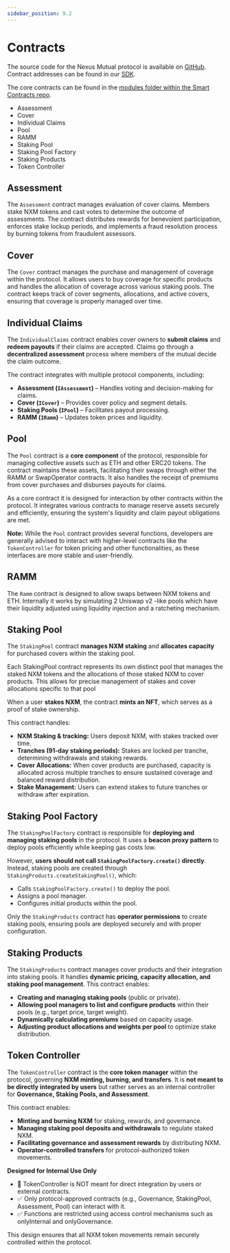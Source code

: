 ```yaml
---
sidebar_position: 9.2
---
```


# Contracts

The source code for the Nexus Mutual protocol is available on [GitHub](https://github.com/NexusMutual). Contract addresses can be found in our [SDK](https://sdk.nexusmutual.io/).

The core contracts can be found in the [modules folder within the Smart Contracts repo](https://github.com/NexusMutual/smart-contracts/tree/release-candidate/contracts/modules). 
* Assessment
* Cover
* Individual Claims
* Pool
* RAMM
* Staking Pool
* Staking Pool Factory
* Staking Products
* Token Controller

## Assessment

The `Assessment` contract manages evaluation of cover claims. Members stake NXM tokens and cast votes to determine the outcome of assessments. The contract distributes rewards for benevolent participation, enforces stake lockup periods, and implements a fraud resolution process by burning tokens from fraudulent assessors.

## Cover

The `Cover` contract manages the purchase and management of coverage within the protocol. It allows users to buy coverage for specific products and handles the allocation of coverage across various staking pools. The contract keeps track of cover segments, allocations, and active covers, ensuring that coverage is properly managed over time.

## Individual Claims

The `IndividualClaims` contract enables cover owners to **submit claims** and **redeem payouts** if their claims are accepted. Claims go through a **decentralized assessment** process where members of the mutual decide the claim outcome.

The contract integrates with multiple protocol components, including:

- **Assessment (`IAssessment`)** – Handles voting and decision-making for claims.
- **Cover (`ICover`)** – Provides cover policy and segment details.
- **Staking Pools (`IPool`)** – Facilitates payout processing.
- **RAMM (`IRamm`)** – Updates token prices and liquidity.

## Pool

The `Pool` contract is a **core component** of the protocol, responsible for managing collective assets such as ETH and other ERC20 tokens. The contract maintains these assets, facilitating their swaps through either the RAMM or SwapOperator contracts. It also handles the receipt of premiums from cover purchases and disburses payouts for claims.

As a core contract it is designed for interaction by other contracts within the protocol. It integrates various contracts to manage reserve assets securely and efficiently, ensuring the system's liquidity and claim payout obligations are met.

**Note:** While the `Pool` contract provides several functions, developers are generally advised to interact with higher-level contracts like the `TokenController` for token pricing and other functionalities, as these interfaces are more stable and user-friendly.

## RAMM

The `Ramm` contract is designed to allow swaps between NXM tokens and ETH. Internally it works by simulating 2 Uniswap v2 -like pools which have their liquidity adjusted using liquidity injection and a ratcheting mechanism.

## Staking Pool

The `StakingPool` contract **manages NXM staking** and **allocates capacity** for purchased covers within the staking pool.

Each StakingPool contract represents its own distinct pool that manages the staked NXM tokens and the allocations of those staked NXM to cover products. This allows for precise management of stakes and cover allocations specific to that pool

When a user **stakes NXM**, the contract **mints an NFT**, which serves as a proof of stake ownership.

This contract handles:

- **NXM Staking & tracking:** Users deposit NXM, with stakes tracked over time.
- **Tranches (91-day staking periods):** Stakes are locked per tranche, determining withdrawals and staking rewards.
- **Cover Allocations:** When cover products are purchased, capacity is allocated across multiple tranches to ensure sustained coverage and balanced reward distribution.
- **Stake Management:** Users can extend stakes to future tranches or withdraw after expiration.

## Staking Pool Factory

The `StakingPoolFactory` contract is responsible for **deploying and managing staking pools** in the protocol. It uses a **beacon proxy pattern** to deploy pools efficiently while keeping gas costs low.

However, **users should not call `StakingPoolFactory.create()` directly**. Instead, staking pools are created through `StakingProducts.createStakingPool()`, which:

- Calls `StakingPoolFactory.create()` to deploy the pool.
- Assigns a pool manager.
- Configures initial products within the pool.

Only the `StakingProducts` contract has **operator permissions** to create staking pools, ensuring pools are deployed securely and with proper configuration.

## Staking Products

The `StakingProducts` contract manages cover products and their integration into staking pools. It handles **dynamic pricing, capacity allocation, and staking pool management**. This contract enables:

- **Creating and managing staking pools** (public or private).
- **Allowing pool managers to list and configure products** within their pools (e.g., target price, target weight).
- **Dynamically calculating premiums** based on capacity usage.
- **Adjusting product allocations and weights per pool** to optimize stake distribution.

## Token Controller

The `TokenController` contract is the **core token manager** within the protocol, governing **NXM minting, burning, and transfers**. It is **not meant to be directly integrated by users** but rather serves as an internal controller for **Governance, Staking Pools, and Assessment**.

This contract enables:

- **Minting and burning NXM** for staking, rewards, and governance.
- **Managing staking pool deposits and withdrawals** to regulate staked NXM.
- **Facilitating governance and assessment rewards** by distributing NXM.
- **Operator-controlled transfers** for protocol-authorized token movements.

**Designed for Internal Use Only**

- 🚫 TokenController is NOT meant for direct integration by users or external contracts.
- ✅ Only protocol-approved contracts (e.g., Governance, StakingPool, Assessment, Pool) can interact with it.
- ✅ Functions are restricted using access control mechanisms such as onlyInternal and onlyGovernance.

This design ensures that all NXM token movements remain securely controlled within the protocol.